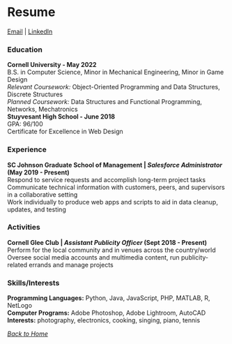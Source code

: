 # Resume
[Email](mailto:bfs45@cornell.edu) | [LinkedIn](https://www.linkedin.com/in/benjaminfshen/)

### Education
**Cornell University - May 2022**  
B.S. in Computer Science, Minor in Mechanical Engineering, Minor in Game Design  
*Relevant Coursework:* Object-Oriented Programming and Data Structures, Discrete Structures  
*Planned Coursework:* Data Structures and Functional Programming, Networks, Mechatronics  
**Stuyvesant High School - June 2018**  
GPA: 96/100  
Certificate for Excellence in Web Design  

### Experience
**SC Johnson Graduate School of Management | *Salesforce Administrator* (May 2019 - Present)**  
Respond to service requests and accomplish long-term project tasks  
Communicate technical information with customers, peers, and supervisors in a collaborative setting  
Work individually to produce web apps and scripts to aid in data cleanup, updates, and testing  

### Activities
**Cornell Glee Club | *Assistant Publicity Officer* (Sept 2018 - Present)**  
Perform for the local community and in venues across the country/world  
Oversee social media accounts and multimedia content, run publicity-related errands and manage projects  

### Skills/Interests
**Programming Languages:** Python, Java, JavaScript, PHP, MATLAB, R, NetLogo  
**Computer Programs:** Adobe Photoshop, Adobe Lightroom, AutoCAD  
**Interests:** photography, electronics, cooking, singing, piano, tennis  

*[Back to Home](/../../../about)*  